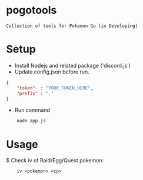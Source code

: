 # pogotools
    Collection of tools for Pokemon Go (in Developing)
# Setup
- Install Nodejs and related package ('discord.js')
- Update config.json before run.
```json
{ 
    "token"  : "YOUR_TOKEN_HERE",
    "prefix" : "."
}
```
- Run command
```
    node app.js
```

# Usage
 $ Check iv of Raid/Egg/Quest pokemon:
```
    iv <pokemon> <cp>
```
